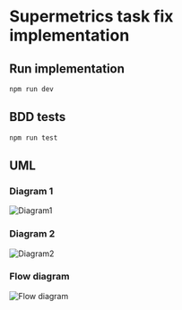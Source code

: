 # Supermetrics task fix implementation

## Run implementation
```bash
npm run dev
````

## BDD tests
```bash
npm run test
````

## UML
### Diagram 1
![Diagram1](http://www.plantuml.com/plantuml/proxy?cache=no&src=https://raw.githubusercontent.com/4arturas/supermetrics-fix/master/plantuml/diagram1.puml)
### Diagram 2
![Diagram2](http://www.plantuml.com/plantuml/proxy?cache=no&src=https://raw.githubusercontent.com/4arturas/supermetrics-fix/master/plantuml/diagram2.puml)
### Flow diagram
![Flow diagram](http://www.plantuml.com/plantuml/proxy?cache=no&src=https://raw.githubusercontent.com/4arturas/supermetrics-fix/master/plantuml/diagram3.puml)

